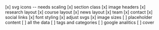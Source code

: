 [x] svg icons -- needs scaling
[x] section class
[x] image headers
[x] research layout
[x] course layout
[x] news layout
[x] team
[x] contact
[x] social links
[x] font styling
[x] adjust svgs
[x] image sizes
[ ] placeholder content
[ ] all the data
[ ] tags and categories
[ ] google analitics
[ ] cover
